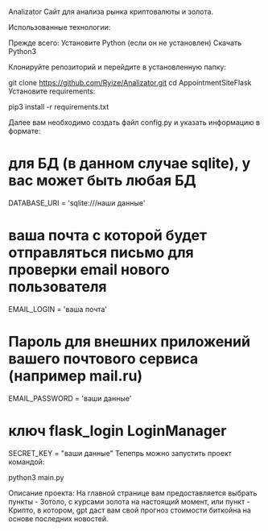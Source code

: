 Analizator
Сайт для анализа рынка криптовалюты и золота.

Использованные технологии:
    

Прежде всего:
Установите Python (если он не установлен)
Скачать Python3


Клонируйте репозиторий и перейдите в установленную папку:

git clone https://github.com/Ryize/Analizator.git
cd AppointmentSiteFlask
Установите requirements:

pip3 install -r requirements.txt

Далее вам необходимо создать файл config.py и указать информацию в формате:

# для БД (в данном случае sqlite), у вас может быть любая БД
DATABASE_URI = 'sqlite:///наши данные'
# ваша почта с которой будет отправляться письмо для проверки email нового пользователя
EMAIL_LOGIN = 'ваша почта'
# Пароль для внешних приложений вашего почтового сервиса (например mail.ru)
EMAIL_PASSWORD = 'ваши данные'
# ключ flask_login LoginManager
SECRET_KEY = "ваши данные"
Тепепрь можно запустить проект командой:

python3 main.py

Описание проекта:
На главной странице вам предоставляется выбрать пункты - Зотоло, с курсами золота на настоящий момент, или пункт - Крипто, в котором, gpt даст вам свой прогноз стоимости биткойна на основе последних новостей.
